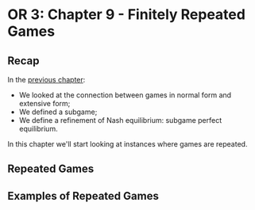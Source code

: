 # OR 3: Chapter 9 - Finitely Repeated Games

## Recap

In the [previous chapter](Chapter_08-Subgame_Perfection.html):

- We looked at the connection between games in normal form and extensive form;
- We defined a subgame;
- We define a refinement of Nash equilibrium: subgame perfect equilibrium.

In this chapter we'll start looking at instances where games are repeated.

## Repeated Games



## Examples of Repeated Games
